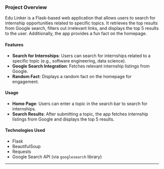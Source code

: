 ### Project Overview
Edu Linker is a Flask-based web application that allows users to search for internship opportunities related to specific topics. It retrieves the top results from Google search, filters out irrelevant links, and displays the top 5 results to the user. Additionally, the app provides a fun fact on the homepage.

#### Features
- **Search for Internships**: Users can search for internships related to a specific topic (e.g., software engineering, data science).
- **Google Search Integration**: Fetches relevant internship listings from Google.
- **Random Fact**: Displays a random fact on the homepage for engagement.

  
#### Usage
- **Home Page**: Users can enter a topic in the search bar to search for internships.
- **Search Results**: After submitting a topic, the app fetches internship listings from Google and displays the top 5 results.
  
#### Technologies Used
- Flask
- BeautifulSoup
- Requests
- Google Search API (via `googlesearch` library)

---
